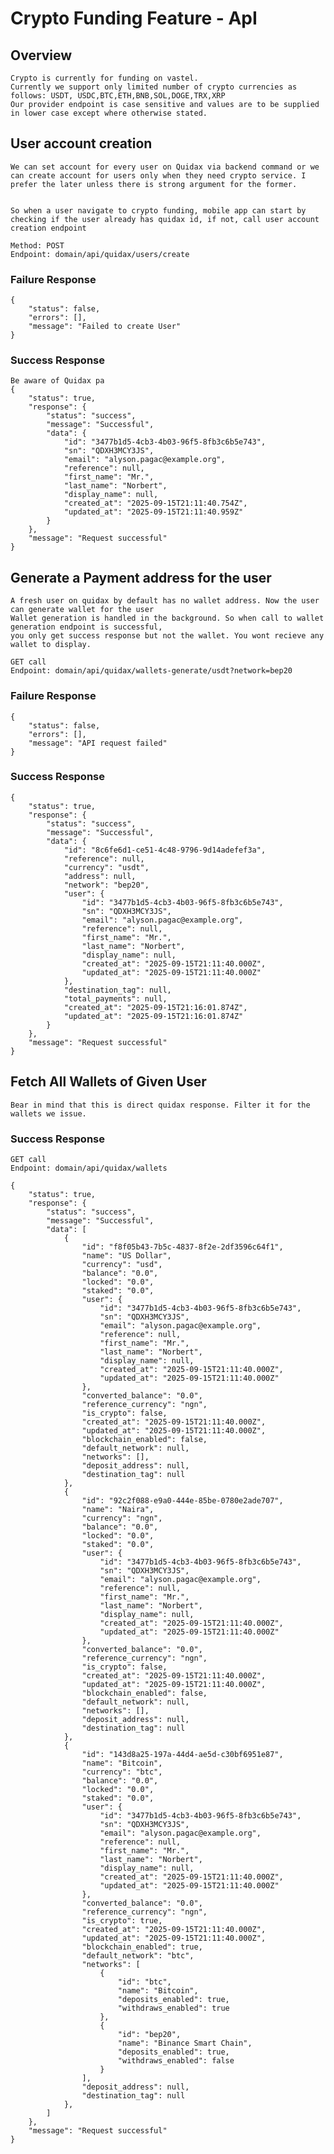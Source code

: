 # Crypto Funding Feature - ApI

## Overview
    Crypto is currently for funding on vastel.
    Currently we support only limited number of crypto currencies as follows: USDT, USDC,BTC,ETH,BNB,SOL,DOGE,TRX,XRP 
    Our provider endpoint is case sensitive and values are to be supplied in lower case except where otherwise stated.



## User account creation
    We can set account for every user on Quidax via backend command or we can create account for users only when they need crypto service. I prefer the later unless there is strong argument for the former.


    So when a user navigate to crypto funding, mobile app can start by checking if the user already has quidax id, if not, call user account creation endpoint

    Method: POST
    Endpoint: domain/api/quidax/users/create

### Failure Response 
    {
        "status": false,
        "errors": [],
        "message": "Failed to create User"
    }


### Success Response
    Be aware of Quidax pa
    {
        "status": true,
        "response": {
            "status": "success",
            "message": "Successful",
            "data": {
                "id": "3477b1d5-4cb3-4b03-96f5-8fb3c6b5e743",
                "sn": "QDXH3MCY3JS",
                "email": "alyson.pagac@example.org",
                "reference": null,
                "first_name": "Mr.",
                "last_name": "Norbert",
                "display_name": null,
                "created_at": "2025-09-15T21:11:40.754Z",
                "updated_at": "2025-09-15T21:11:40.959Z"
            }
        },
        "message": "Request successful"
    }


## Generate a Payment address for the user
    A fresh user on quidax by default has no wallet address. Now the user can generate wallet for the user
    Wallet generation is handled in the background. So when call to wallet generation endpoint is successful,
    you only get success response but not the wallet. You wont recieve any wallet to display.

    GET call
    Endpoint: domain/api/quidax/wallets-generate/usdt?network=bep20
### Failure Response 
    {
        "status": false,
        "errors": [],
        "message": "API request failed"
    }

### Success Response 

    {
        "status": true,
        "response": {
            "status": "success",
            "message": "Successful",
            "data": {
                "id": "8c6fe6d1-ce51-4c48-9796-9d14adefef3a",
                "reference": null,
                "currency": "usdt",
                "address": null,
                "network": "bep20",
                "user": {
                    "id": "3477b1d5-4cb3-4b03-96f5-8fb3c6b5e743",
                    "sn": "QDXH3MCY3JS",
                    "email": "alyson.pagac@example.org",
                    "reference": null,
                    "first_name": "Mr.",
                    "last_name": "Norbert",
                    "display_name": null,
                    "created_at": "2025-09-15T21:11:40.000Z",
                    "updated_at": "2025-09-15T21:11:40.000Z"
                },
                "destination_tag": null,
                "total_payments": null,
                "created_at": "2025-09-15T21:16:01.874Z",
                "updated_at": "2025-09-15T21:16:01.874Z"
            }
        },
        "message": "Request successful"
    }



## Fetch All Wallets of Given User
    Bear in mind that this is direct quidax response. Filter it for the wallets we issue.


### Success Response 
    GET call
    Endpoint: domain/api/quidax/wallets

    {
        "status": true,
        "response": {
            "status": "success",
            "message": "Successful",
            "data": [
                {
                    "id": "f8f05b43-7b5c-4837-8f2e-2df3596c64f1",
                    "name": "US Dollar",
                    "currency": "usd",
                    "balance": "0.0",
                    "locked": "0.0",
                    "staked": "0.0",
                    "user": {
                        "id": "3477b1d5-4cb3-4b03-96f5-8fb3c6b5e743",
                        "sn": "QDXH3MCY3JS",
                        "email": "alyson.pagac@example.org",
                        "reference": null,
                        "first_name": "Mr.",
                        "last_name": "Norbert",
                        "display_name": null,
                        "created_at": "2025-09-15T21:11:40.000Z",
                        "updated_at": "2025-09-15T21:11:40.000Z"
                    },
                    "converted_balance": "0.0",
                    "reference_currency": "ngn",
                    "is_crypto": false,
                    "created_at": "2025-09-15T21:11:40.000Z",
                    "updated_at": "2025-09-15T21:11:40.000Z",
                    "blockchain_enabled": false,
                    "default_network": null,
                    "networks": [],
                    "deposit_address": null,
                    "destination_tag": null
                },
                {
                    "id": "92c2f088-e9a0-444e-85be-0780e2ade707",
                    "name": "Naira",
                    "currency": "ngn",
                    "balance": "0.0",
                    "locked": "0.0",
                    "staked": "0.0",
                    "user": {
                        "id": "3477b1d5-4cb3-4b03-96f5-8fb3c6b5e743",
                        "sn": "QDXH3MCY3JS",
                        "email": "alyson.pagac@example.org",
                        "reference": null,
                        "first_name": "Mr.",
                        "last_name": "Norbert",
                        "display_name": null,
                        "created_at": "2025-09-15T21:11:40.000Z",
                        "updated_at": "2025-09-15T21:11:40.000Z"
                    },
                    "converted_balance": "0.0",
                    "reference_currency": "ngn",
                    "is_crypto": false,
                    "created_at": "2025-09-15T21:11:40.000Z",
                    "updated_at": "2025-09-15T21:11:40.000Z",
                    "blockchain_enabled": false,
                    "default_network": null,
                    "networks": [],
                    "deposit_address": null,
                    "destination_tag": null
                },
                {
                    "id": "143d8a25-197a-44d4-ae5d-c30bf6951e87",
                    "name": "Bitcoin",
                    "currency": "btc",
                    "balance": "0.0",
                    "locked": "0.0",
                    "staked": "0.0",
                    "user": {
                        "id": "3477b1d5-4cb3-4b03-96f5-8fb3c6b5e743",
                        "sn": "QDXH3MCY3JS",
                        "email": "alyson.pagac@example.org",
                        "reference": null,
                        "first_name": "Mr.",
                        "last_name": "Norbert",
                        "display_name": null,
                        "created_at": "2025-09-15T21:11:40.000Z",
                        "updated_at": "2025-09-15T21:11:40.000Z"
                    },
                    "converted_balance": "0.0",
                    "reference_currency": "ngn",
                    "is_crypto": true,
                    "created_at": "2025-09-15T21:11:40.000Z",
                    "updated_at": "2025-09-15T21:11:40.000Z",
                    "blockchain_enabled": true,
                    "default_network": "btc",
                    "networks": [
                        {
                            "id": "btc",
                            "name": "Bitcoin",
                            "deposits_enabled": true,
                            "withdraws_enabled": true
                        },
                        {
                            "id": "bep20",
                            "name": "Binance Smart Chain",
                            "deposits_enabled": true,
                            "withdraws_enabled": false
                        }
                    ],
                    "deposit_address": null,
                    "destination_tag": null
                },
            ]
        },
        "message": "Request successful"
    }
